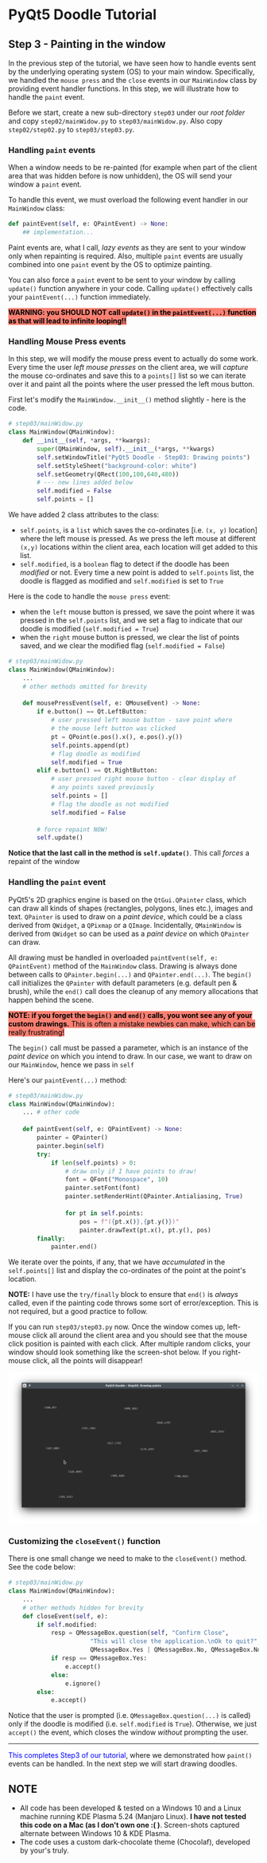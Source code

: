 # PyQt5 Doodle Tutorial

## Step 3 - Painting in the window
In the previous step of the tutorial, we have seen how to handle events sent by the underlying operating system (OS) to your main window. Specifically, we handled the `mouse press` and the `close` events in our `MainWindow` class by providing event handler functions. In this step, we will illustrate how to handle the `paint` event.

Before we start, create a new sub-directory `step03` under our _root folder_ and copy `step02/mainWidow.py` to `step03/mainWidow.py`. Also copy `step02/step02.py` to `step03/step03.py`.

### Handling `paint` events
When a window needs to be re-painted (for example when part of the client area that was hidden before is now unhidden), the OS will send your window a `paint` event.

To handle this event, we must overload the following event handler in our `MainWindow` class:

 ```python
 def paintEvent(self, e: QPaintEvent) -> None:
     ## implementation...
 ```
 Paint events are, what I call, _lazy events_ as they are sent to your window only when repainting is required. Also, multiple `paint` events are usually combined into one `paint` event by the OS to optimize painting.

 You can also force a `paint` event to be sent to your window by calling `update()` function anywhere in your code. Calling `update()` effectively calls your `paintEvent(...)` function immediately.

 <span style="background-color: salmon; color:black">**WARNING: you SHOULD NOT call `update()` in the `paintEvent(...)` function as that will lead to infinite looping!!**</span>

### Handling Mouse Press events
In this step, we will modify the mouse press event to actually do some work. Every time the user _left mouse presses_ on the client area, we will _capture_ the mouse co-ordinates and save this to a `points[]` list so we can iterate over it and paint all the points where the user pressed the left mous button.

First let's modify the `MainWindow.__init__()` method slightly - here is the code.

```python
# step03/mainWidow.py
class MainWindow(QMainWindow):
    def __init__(self, *args, **kwargs):
        super(QMainWindow, self).__init__(*args, **kwargs)
        self.setWindowTitle("PyQt5 Doodle - Step03: Drawing points")
        self.setStyleSheet("background-color: white")
        self.setGeometry(QRect(100,100,640,480))
        # --- new lines added below
        self.modified = False
        self.points = []
```
We have added 2 class attributes to the class:
-  `self.points`, is a `list` which saves the co-ordinates [i.e. `(x, y)` location] where the left mouse is pressed. As we press the left mouse at different `(x,y)` locations within the client area, each location will get added to this list.
- `self.modified`, is a `boolean` flag to detect if the doodle has been _modified_ or not. Every time a new point is added to `self.points` list, the doodle is flagged as modified and `self.modified` is set to `True`

Here is the code to handle the `mouse press` event:
- when the `left` mouse button is pressed, we save the point where it was pressed in the `self.points` list, and we set a flag to indicate that our doodle is modified (`self.modified = True`)
- when the `right` mouse button is pressed, we clear the list of points saved, and we clear the modified flag (`self.modified = False`)

```python
# step03/mainWidow.py
class MainWindow(QMainWindow):
    ...
    # other methods omitted for brevity

    def mousePressEvent(self, e: QMouseEvent) -> None:
        if e.button() == Qt.LeftButton:
            # user pressed left mouse button - save point where
            # the mouse left button was clicked
            pt = QPoint(e.pos().x(), e.pos().y())
            self.points.append(pt)
            # flag doodle as modified
            self.modified = True
        elif e.button() == Qt.RightButton:
            # user pressed right mouse button - clear display of
            # any points saved previously
            self.points = []
            # flag the doodle as not modified
            self.modified = False

        # force repaint NOW!
        self.update()
```
**Notice that the last call in the method is `self.update()`**. This call _forces_ a repaint of the window

### Handling the `paint` event
PyQt5's 2D graphics engine is based on the `QtGui.QPainter` class, which can draw all kinds of shapes (rectangles, polygons, lines etc.), images and text. `QPainter` is used to draw on a _paint device_, which could be a class derived from `QWidget`, a `QPixmap` or a `QImage`. Incidentally, `QMainWindow` is derived from `QWidget` so can be used as a _paint device_ on which `QPainter` can draw.

All drawing must be handled in overloaded `paintEvent(self, e: QPaintEvent)` method of the `MainWindow` class. Drawing is always done between calls to `QPainter.begin(...)` and `QPainter.end(...)`. The `begin()` call initializes the `QPainter` with default parameters (e.g. default pen & brush), while the `end()` call does the cleanup of any memory allocations that happen behind the scene.

<span style="background-color:salmon; color:black">__NOTE: if you forget the `begin()` and `end()` calls, you wont see any of your custom drawings.__ This is often a mistake newbies can make, which can be really frustrating!</span>

The `begin()` call must be passed a parameter, which is an instance of the _paint device_ on which you intend to draw. In our case, we want to draw on our `MainWindow`, hence we pass in `self`

Here's our `paintEvent(...)` method:

```python
# step03/mainWidow.py
class MainWindow(QMainWindow):
    ... # other code

    def paintEvent(self, e: QPaintEvent) -> None:
        painter = QPainter()
        painter.begin(self)
        try:
            if len(self.points) > 0:
                # draw only if I have points to draw!
                font = QFont("Monospace", 10)
                painter.setFont(font)
                painter.setRenderHint(QPainter.Antialiasing, True)

                for pt in self.points:
                    pos = f"({pt.x()},{pt.y()})"
                    painter.drawText(pt.x(), pt.y(), pos)
        finally:
            painter.end()
```
We iterate over the points, if any, that we have _accumulated_ in the `self.points[]` list and display the co-ordinates of the point at the point's location.

__NOTE:__ I have use the `try/finally` block to ensure that `end()` is _always_ called, even if the painting code throws some sort of error/exception. This is not required, but a good practice to follow.

If you can run `step03/step03.py` now. Once the window comes up, left-mouse click all around the client area and you should see that the mouse click position is painted with each click. After multiple random clicks, your window should look something like the screen-shot below. If you right-mouse click, all the points will disappear!

![Left Mouse Press](./images/Step03-LeftMousePress.png)

### Customizing the `closeEvent()` function
There is one small change we need to make to the `closeEvent()` method. See the code below:

```python
# step03/mainWidow.py
class MainWindow(QMainWindow):
    ...
    # other methods hidden for brevity
    def closeEvent(self, e):
        if self.modified:
            resp = QMessageBox.question(self, "Confirm Close",
                       "This will close the application.\nOk to quit?",
                       QMessageBox.Yes | QMessageBox.No, QMessageBox.No)
            if resp == QMessageBox.Yes:
                e.accept()
            else:
                e.ignore()
        else:
            e.accept()
```
Notice that the user is prompted (i.e. `QMessageBox.question(...)` is called) only if the doodle is modified (i.e. `self.modified` is `True`). Otherwise, we just `accept()` the event, which closes the window _without_ prompting the user.

<hr/>

<span style="color:blue">This completes Step3 of our tutorial</span>, where we demonstrated how `paint()` events can be handled. In the next step we will start drawing doodles.<br/>

## **NOTE**
- All code has been developed & tested on a Windows 10 and a Linux machine running KDE Plasma 5.24 (Manjaro Linux). **I have not tested this code on a Mac (as I don't own one :( )**. Screen-shots captured alternate between Windows 10 & KDE Plasma.
- The code uses a custom dark-chocolate theme (Chocolaf), developed by your's truly.
